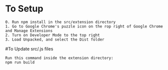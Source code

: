 # To Setup
```
0. Run npm install in the src/extension directory
1. Go to Google Chrome's puzzle icon on the rop right of Google Chrome and Manage Extensions
2. Turn on Developer Mode to the top right
3. Load Unpacked, and select the Dist folder
```

#To Update src/.js files
```
Run this command inside the extension directory:
npm run build
```